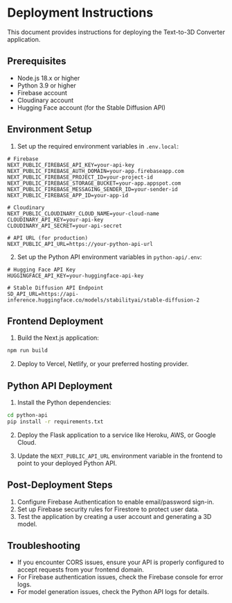 # Deployment Instructions

This document provides instructions for deploying the Text-to-3D Converter application.

## Prerequisites

- Node.js 18.x or higher
- Python 3.9 or higher
- Firebase account
- Cloudinary account
- Hugging Face account (for the Stable Diffusion API)

## Environment Setup

1. Set up the required environment variables in `.env.local`:

```
# Firebase
NEXT_PUBLIC_FIREBASE_API_KEY=your-api-key
NEXT_PUBLIC_FIREBASE_AUTH_DOMAIN=your-app.firebaseapp.com
NEXT_PUBLIC_FIREBASE_PROJECT_ID=your-project-id
NEXT_PUBLIC_FIREBASE_STORAGE_BUCKET=your-app.appspot.com
NEXT_PUBLIC_FIREBASE_MESSAGING_SENDER_ID=your-sender-id
NEXT_PUBLIC_FIREBASE_APP_ID=your-app-id

# Cloudinary
NEXT_PUBLIC_CLOUDINARY_CLOUD_NAME=your-cloud-name
CLOUDINARY_API_KEY=your-api-key
CLOUDINARY_API_SECRET=your-api-secret

# API URL (for production)
NEXT_PUBLIC_API_URL=https://your-python-api-url
```

2. Set up the Python API environment variables in `python-api/.env`:

```
# Hugging Face API Key
HUGGINGFACE_API_KEY=your-huggingface-api-key

# Stable Diffusion API Endpoint
SD_API_URL=https://api-inference.huggingface.co/models/stabilityai/stable-diffusion-2
```

## Frontend Deployment

1. Build the Next.js application:

```bash
npm run build
```

2. Deploy to Vercel, Netlify, or your preferred hosting provider.

## Python API Deployment

1. Install the Python dependencies:

```bash
cd python-api
pip install -r requirements.txt
```

2. Deploy the Flask application to a service like Heroku, AWS, or Google Cloud.

3. Update the `NEXT_PUBLIC_API_URL` environment variable in the frontend to point to your deployed Python API.

## Post-Deployment Steps

1. Configure Firebase Authentication to enable email/password sign-in.
2. Set up Firebase security rules for Firestore to protect user data.
3. Test the application by creating a user account and generating a 3D model.

## Troubleshooting

- If you encounter CORS issues, ensure your API is properly configured to accept requests from your frontend domain.
- For Firebase authentication issues, check the Firebase console for error logs.
- For model generation issues, check the Python API logs for details.
